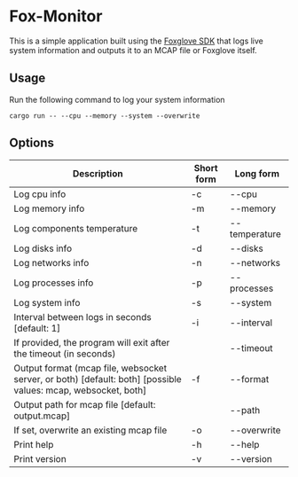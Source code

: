 # Fox-Monitor

This is a simple application built using the [Foxglove SDK](https://github.com/foxglove/foxglove-sdk/tree/main) that logs live system information and outputs it to an MCAP file or Foxglove itself.

## Usage

Run the following command to log your system information

```shell
cargo run -- --cpu --memory --system --overwrite
```

## Options

<table>
  <thead>
    <tr>
      <th>Description</th>
      <th>Short form</th>
      <th>Long form</th>
    </tr>
  </thead>
  <tbody>
      <tr>
        <td>Log cpu info</td>
        <td>-c</td>
        <td>--cpu</td>
      </tr>
      <tr>
        <td>Log memory info</td>
        <td>-m</td>
        <td>--memory</td>
      </tr>
      <tr>
        <td>Log components temperature</td>
        <td>-t</td>
        <td>--temperature</td>
      </tr>
      <tr>
        <td>Log disks info</td>
        <td>-d</td>
        <td>--disks</td>
      </tr>
      <tr>
        <td>Log networks info</td>
        <td>-n</td>
        <td>--networks</td>
      </tr>
      <tr>
        <td>Log processes info</td>
        <td>-p</td>
        <td>--processes</td>
      </tr>
      <tr>
        <td>Log system info</td>
        <td>-s</td>
        <td>--system</td>
      </tr>
      <tr>
        <td>Interval between logs in seconds [default: 1]</td>
        <td>-i <INTERVAL></td>
        <td>--interval <INTERVAL></td>
      </tr>
      <tr>
        <td>If provided, the program will exit after the timeout (in seconds)</td>
        <td></td>
        <td>--timeout <TIMEOUT></td>
      </tr>
      <tr>
        <td>Output format (mcap file, websocket server, or both) [default: both] [possible values: mcap, websocket, both]</td>
        <td>-f</td>
        <td>--format <FORMAT></td>
      </tr>
      <tr>
        <td>Output path for mcap file [default: output.mcap]</td>
        <td></td>
        <td>--path <PATH></td>
      </tr>
      <tr>
        <td>If set, overwrite an existing mcap file</td>
        <td>-o</td>
        <td>--overwrite</td>
      </tr>
      <tr>
        <td>Print help</td>
        <td>-h</td>
        <td>--help</td>
      </tr>
      <tr>
        <td>Print version</td>
        <td>-v</td>
        <td>--version</td>
      </tr>
  </tbody>
</table>